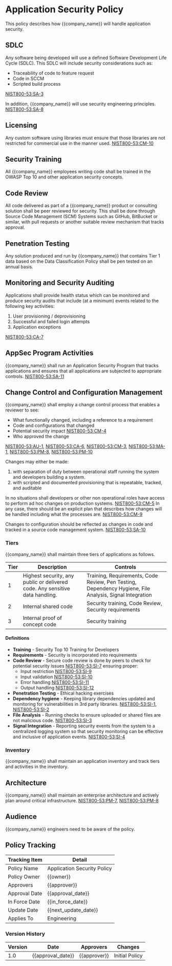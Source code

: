 # Application Security Policy

This policy describes how {{company_name}} will handle application security.

## SDLC

Any software being developed will use a defined Software Development Life Cycle (SDLC).  This SDLC will include
security considerations such as:

* Traceability of code to feature request
* Code in SCCM
* Scripted build process

[NIST800-53:SA-3](https://nvd.nist.gov/800-53/Rev4/control/SA-3)

In addition, {{company_name}} will use security engineering principles. [NIST800-53:SA-8](https://nvd.nist.gov/800-53/Rev4/control/SA-8)

## Licensing

Any custom software using libraries must ensure that those libraries are not restricted for commercial use in the
manner used. [NIST800-53:CM-10](https://nvd.nist.gov/800-53/Rev4/control/CM-10)

## Security Training

All {{company_name}} employees writing code shall be trained in the OWASP Top 10 and other application security concepts.

## Code Review

All code delivered as part of a {{company_name}} product or consulting solution shall be peer reviewed for security.  This shall be done through Source Code Management (SCM) Systems such as GitHub, BitBucket or similar, with pull requests or another suitable review mechanism that tracks approval.

## Penetration Testing

Any solution produced and run by {{company_name}} that contains Tier 1 data based on the Data Classification Policy
shall be pen tested on an  annual basis.

## Monitoring and Security Auditing

Applications shall provide health status which can be monitored and produce security audits that include (at a minimum)
events related to the following key activities:

1. User provisioning / deprovisioning
1. Successful and failed login attempts
1. Application exceptions

[NIST800-53:CA-7](https://nvd.nist.gov/800-53/Rev4/control/CA-7)

## AppSec Program Activities

{{company_name}} shall run an Application Security Program that tracks applications and ensures that all applications
are subjected to appropriate controls. [NIST800-53:SA-11](https://nvd.nist.gov/800-53/Rev4/control/SA-11)

## Change Control and Configuration Management

{{company_name}} shall employ a change control process that enables a reviewer to see:

* What functionally changed, including a reference to a requirement
* Code and configurations that changed
* Potential security impact [NIST800-53:CM-4](https://nvd.nist.gov/800-53/Rev4/control/CM-4)
* Who approved the change

[NIST800-53:AU-1](https://nvd.nist.gov/800-53/Rev4/control/AU-1),
[NIST800-53:CA-6](https://nvd.nist.gov/800-53/Rev4/control/CA-6),
[NIST800-53:CM-3](https://nvd.nist.gov/800-53/Rev4/control/CM-3),
[NIST800-53:MA-1](https://nvd.nist.gov/800-53/Rev4/control/MA-1),
[NIST800-53:PM-8](https://nvd.nist.gov/800-53/Rev4/control/PM-8),
[NIST800-53:PM-10](https://nvd.nist.gov/800-53/Rev4/control/PM-10)

Changes may either be made:

1. with separation of duty between operational staff running the system and developers building a system.
1. with scripted and documented provisioning that is repeatable, tracked, and auditable

In no situations shall developers or other non operational roles have access to perform ad hoc changes on
production systems. [NIST800-53:CM-5](https://nvd.nist.gov/800-53/Rev4/control/CM-5) In any case, there should be an
explicit plan that describes how changes will be handled including what the processes are.
[NIST800-53:CM-9](https://nvd.nist.gov/800-53/Rev4/control/CM-9)

Changes to configuration should be reflected as changes in code and tracked in a source code management system.
[NIST800-53:SA-10](https://nvd.nist.gov/800-53/Rev4/control/SA-10)

### Tiers

{{company_name}} shall maintain three tiers of applications as follows.

| Tier | Description | Controls |
|------|-------------|----------|
|  1   | Highest security, any public or delivered code. Any sensitive data handling. | Training, Requirements, Code Review, Pen Testing, Dependency Hygiene, File Analysis, Signal Integration |
|  2   | Internal shared code | Security training, Code Review, Security requirements |
|  3   | Internal proof of concept code | Security training |

#### Definitions

* **Training** - Security Top 10 Training for Developers
* **Requirements** - Security is incorporated into requirements
* **Code Review** - Secure code review is done by peers to check for potential security issues
  [NIST800-53:SI-7](https://nvd.nist.gov/800-53/Rev4/control/SI-7) ensuring proper:
  * Input restriction [NIST800-53:SI-9](https://nvd.nist.gov/800-53/Rev4/control/SI-9)
  * Input validation [NIST800-53:SI-10](https://nvd.nist.gov/800-53/Rev4/control/SI-10)
  * Error handling [NIST800-53:SI-11](https://nvd.nist.gov/800-53/Rev4/control/SI-11)
  * Output handling [NIST800-53:SI-12](https://nvd.nist.gov/800-53/Rev4/control/SI-12)
* **Penetration Testing** - Ethical hacking exercises
* **Dependency hygiene** - Keeping library dependencies updated and monitoring for vulnerabilities in 3rd party
  libraries. [NIST800-53:SI-1](https://nvd.nist.gov/800-53/Rev4/control/SI-1),
  [NIST800-53:SI-2](https://nvd.nist.gov/800-53/Rev4/control/SI-2)
* **File Analysis** - Running checks to ensure uploaded or shared files are not malicious code.
  [NIST800-53:SI-3](https://nvd.nist.gov/800-53/Rev4/control/SI-3)
* **Signal Integration** - Reporting security events from the system to a centralized logging system so that security
  monitoring can be effective and inclusive of application events.
  [NIST800-53:SI-4](https://nvd.nist.gov/800-53/Rev4/control/SI-4)

### Inventory

{{company_name}} shall maintain an application inventory and track tiers and activities in the inventory.

## Architecture

{{company_name}} shall maintain an enterprise architecture and actively plan around critical infrastructure.
[NIST800-53:PM-7](https://nvd.nist.gov/800-53/Rev4/control/PM-7),
[NIST800-53:PM-8](https://nvd.nist.gov/800-53/Rev4/control/PM-8)

## Audience

{{company_name}} engineers need to be aware of the policy.

## Policy Tracking

| Tracking Item   | Detail |
|-----------------|--------|
| Policy Name     | Application Security Policy |
| Policy Owner    | {{owner}} |
| Approvers       | {{approver}} |
| Approval Date   | {{approval_date}} |
| In Force Date   | {{in_force_date}} |
| Update Date     | {{next_update_date}} |
| Applies To      | Engineering |

### Version History

| Version | Date | Approvers | Changes |
|--|--|--|--|
| 1.0 | {{approval_date}} | {{approver}} | Initial Policy |
